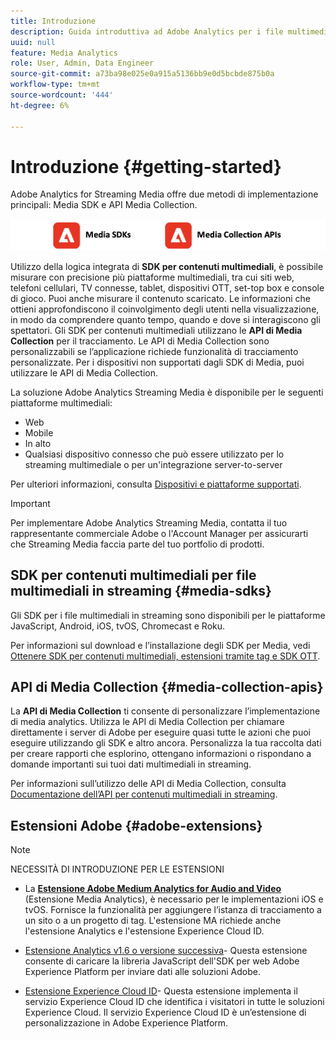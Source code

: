 ```yaml
---
title: Introduzione
description: Guida introduttiva ad Adobe Analytics per i file multimediali in streaming.
uuid: null
feature: Media Analytics
role: User, Admin, Data Engineer
source-git-commit: a73ba98e025e0a915a5136bb9e0d5bcbde875b0a
workflow-type: tm+mt
source-wordcount: '444'
ht-degree: 6%

---
```



# Introduzione {#getting-started}

Adobe Analytics for Streaming Media offre due metodi di implementazione principali: Media SDK e API Media Collection.

![Metodi](assets/getting-started2.png)

Utilizzo della logica integrata di **SDK per contenuti multimediali**, è possibile misurare con precisione più piattaforme multimediali, tra cui siti web, telefoni cellulari, TV connesse, tablet, dispositivi OTT, set-top box e console di gioco. Puoi anche misurare il contenuto scaricato. Le informazioni che ottieni approfondiscono il coinvolgimento degli utenti nella visualizzazione, in modo da comprendere quanto tempo, quando e dove si interagiscono gli spettatori. Gli SDK per contenuti multimediali utilizzano le **API di Media Collection** per il tracciamento. Le API di Media Collection sono personalizzabili se l’applicazione richiede funzionalità di tracciamento personalizzate. Per i dispositivi non supportati dagli SDK di Media, puoi utilizzare le API di Media Collection.

La soluzione Adobe Analytics Streaming Media è disponibile per le seguenti piattaforme multimediali:

* Web
* Mobile
* In alto
* Qualsiasi dispositivo connesso che può essere utilizzato per lo streaming multimediale o per un&#39;integrazione server-to-server

Per ulteriori informazioni, consulta [Dispositivi e piattaforme supportati](#_Supported_devices_and).

>[!IMPORTANT]
>
>Per implementare Adobe Analytics Streaming Media, contatta il tuo rappresentante commerciale Adobe o l&#39;Account Manager per assicurarti che Streaming Media faccia parte del tuo portfolio di prodotti.

## SDK per contenuti multimediali per file multimediali in streaming {#media-sdks}

Gli SDK per i file multimediali in streaming sono disponibili per le piattaforme JavaScript, Android, iOS, tvOS, Chromecast e Roku.

Per informazioni sul download e l’installazione degli SDK per Media, vedi [Ottenere SDK per contenuti multimediali, estensioni tramite tag e SDK OTT](/help/getting-started/download-sdks.md).


## API di Media Collection {#media-collection-apis}

La **API di Media Collection** ti consente di personalizzare l’implementazione di media analytics. Utilizza le API di Media Collection per chiamare direttamente i server di Adobe per eseguire quasi tutte le azioni che puoi eseguire utilizzando gli SDK e altro ancora. Personalizza la tua raccolta dati per creare rapporti che esplorino, ottengano informazioni o rispondano a domande importanti sui tuoi dati multimediali in streaming.

Per informazioni sull’utilizzo delle API di Media Collection, consulta [Documentazione dell’API per contenuti multimediali in streaming](/help/implementation/media-collection-api/mc-api-overview.md).

## Estensioni Adobe {#adobe-extensions}

>[!NOTE]
>
>NECESSITÀ DI INTRODUZIONE PER LE ESTENSIONI

* La [**Estensione Adobe Medium Analytics for Audio and Video**](https://experienceleague.adobe.com/docs/experience-platform/tags/extensions/adobe/media-analytics/overview.html?lang=en) (Estensione Media Analytics), è necessario per le implementazioni iOS e tvOS. Fornisce la funzionalità per aggiungere l’istanza di tracciamento a un sito o a un progetto di tag. L&#39;estensione MA richiede anche l&#39;estensione Analytics e l&#39;estensione Experience Cloud ID.

* [Estensione Analytics v1.6 o versione successiva](https://experienceleague.adobe.com/docs/experience-platform/tags/extensions/adobe/analytics/overview.html?lang=en)- Questa estensione consente di caricare la libreria JavaScript dell&#39;SDK per web Adobe Experience Platform per inviare dati alle soluzioni Adobe.

* [Estensione Experience Cloud ID](https://experienceleague.adobe.com/docs/experience-platform/tags/extensions/adobe/id-service/overview.html?lang=en)- Questa estensione implementa il servizio Experience Cloud ID che identifica i visitatori in tutte le soluzioni Experience Cloud. Il servizio Experience Cloud ID è un’estensione di personalizzazione in Adobe Experience Platform.
